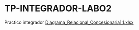# TP-INTEGRADOR-LABO2
Practico integrador
[Diagrama_Relacional_Concesionaria1.1.xlsx](https://github.com/VerdugoCarlosFabian/TP-INTEGRADOR-LABO2/files/7287828/Diagrama_Relacional_Concesionaria1.1.xlsx)
